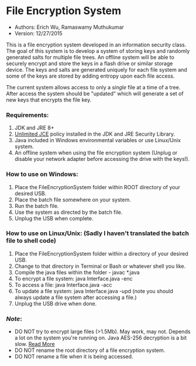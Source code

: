 # File Encryption System

* Authors: Erich Wu, Ramaswamy Muthukumar
* Version: 12/27/2015

This is a file encryption system developed in an information security class. The goal of this system is to develop a system of storing keys and randomly generated salts for multiple file trees. An offline system will be able to securely encrypt and store the keys in a flash drive or similar storage device. The keys and salts are generated uniquely for each file system and some of the keys are stored by adding entropy upon each file access.

The current system allows access to only a *single* file at a time of a tree. After access the system should be "updated" which will generate a set of new keys that encrypts the file key.

### Requirements:
1. JDK and JRE 8+
2. [Unlimited JCE](http://www.oracle.com/technetwork/java/javase/downloads/jce8-download-2133166.html) policy installed in the JDK and JRE Security Library.
3. Java included in Windows environmental variables or use Linux/Unix system.
4. An offline system when using the file encryption system (Unplug or disable your network adapter before accessing the drive with the keys!).

### How to use on Windows:

1. Place the FileEncryptionSystem folder within ROOT directory of your desired USB.
2. Place the batch file somewhere on your system.
3. Run the batch file.
4. Use the system as directed by the batch file.
5. Unplug the USB when complete.

### How to use on Linux/Unix: (Sadly I haven't translated the batch file to shell code)

1. Place the FileEncryptionSystem folder within a directory of your desired USB.
2. Change to that directory in Terminal or Bash or whatever shell you like.
3. Compile the java files within the folder - javac *.java
4. To encrypt a file system:               java Interface.java -enc
5. To access a file:                       java Interface.java -acc
6. To update a file system:                java Interface.java -upd (note you should always update a file system after accessing a file.)
7. Unplug the USB drive when done.

### *Note*:
* DO NOT try to encrypt large files (>1.5Mb). May work, may not. Depends a lot on the system you're running on. Java AES-256 decryption is a bit slow. [Read More](http://stackoverflow.com/questions/26920906/how-come-putting-the-gcm-authentication-tag-at-the-end-of-a-cipher-stream-requir?rq=1)
* DO NOT rename the root directory of a file encryption system.
* DO NOT rename a file when it is being accessed.
